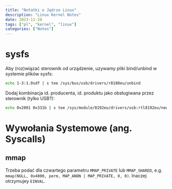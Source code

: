 ```yaml
---
title: "Notatki o Jądrze Linux"
description: "Linux Kernel Notes"
date: 2023-11-20
tags: ["pl", "kernel", "linux"]
categories: ["Notes"]
---
```


# sysfs

Aby (roz)wiązać sterownik od urządzenie, uzywamy pliki bind/unbind w systemie plików sysfs:

```sh
echo 1-3:1.0sdf | s tee /sys/bus/usb/drivers/r8188eu/unbind
```

Dodaj kombinacja id. producenta, id. produktu jako obsługiwana przez sterownik (tylko USB?):

```sh
echo 0x2001 0x331b | s tee /sys/module/8192eu/drivers/usb:rtl8192eu/new_id
```

# Wywołania Systemowe (ang. Syscalls)

## mmap

Trzeba podać dla czwartego parametru `MMAP_PRIVATE` lub `MMAP_SHARED`, e.g. `mmap(NULL, 0x4000, perm, MAP_ANON | MAP_PRIVATE, 0, 0)`. Inaczej otrzymujey `EINVAL`.
